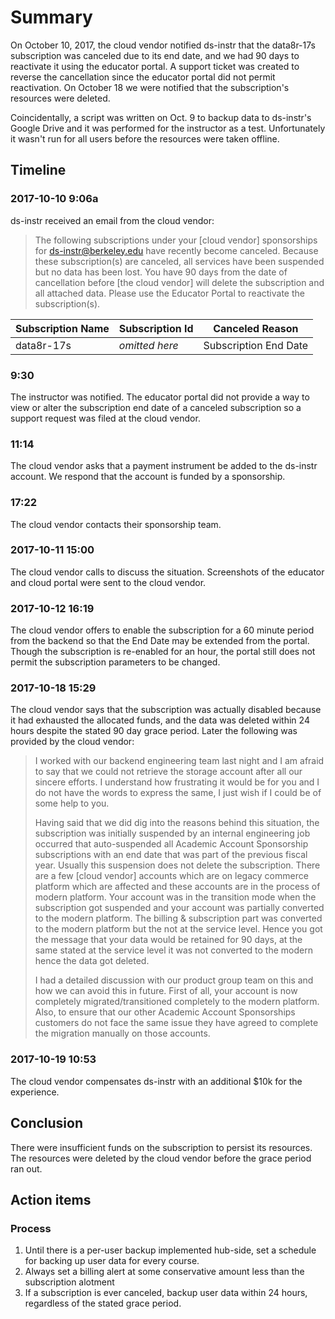 # Summary

On October 10, 2017, the cloud vendor notified ds-instr that the data8r-17s subscription was canceled due to its end date, and we had 90 days to reactivate it using the educator portal. A support ticket was created to reverse the cancellation since the educator portal did not permit reactivation. On October 18 we were notified that the subscription's resources were deleted.

Coincidentally, a script was written on Oct. 9 to backup data to ds-instr's Google Drive and it was performed for the instructor as a test. Unfortunately it wasn't run for all users before the resources were taken offline.

## Timeline

### 2017-10-10 9:06a

ds-instr received an email from the cloud vendor:

> The following subscriptions under your [cloud vendor] sponsorships for ds-instr@berkeley.edu have recently become canceled.
> Because these subscription(s) are canceled, all services have been suspended but no data has been lost. You have 90 days from the date of cancellation before [the cloud vendor] will delete the subscription and all attached data. Please use the Educator Portal to reactivate the subscription(s).

| Subscription Name | Subscription Id | Canceled Reason       |
| ----------------- | --------------- | --------------------- |
| data8r-17s        | *omitted here*  | Subscription End Date |

### 9:30

The instructor was notified. The educator portal did not provide a way to view or alter the subscription end date of a canceled subscription so a support request was filed at the cloud vendor.

### 11:14

The cloud vendor asks that a payment instrument be added to the ds-instr account. We respond that the account is funded by a sponsorship.

### 17:22

The cloud vendor contacts their sponsorship team.

### 2017-10-11 15:00

The cloud vendor calls to discuss the situation. Screenshots of the educator and cloud portal were sent to the cloud vendor.

### 2017-10-12 16:19

The cloud vendor offers to enable the subscription for a 60 minute period from the backend so that the End Date may be extended from the portal. Though the subscription is re-enabled for an hour, the portal still does not permit the subscription parameters to be changed.

### 2017-10-18 15:29

The cloud vendor says that the subscription was actually disabled because it had exhausted the allocated funds, and the data was deleted within 24 hours despite the stated 90 day grace period. Later the following was provided by the cloud vendor:

> I worked with our backend engineering team last night and I am afraid to say that we could not retrieve the storage account after all our sincere efforts. I understand how frustrating it would be for you and I do not have the words to express the same, I just wish if I could be of some help to you.
>
> Having said that we did dig into the reasons behind this situation, the subscription was initially suspended by an internal engineering job occurred that auto-suspended all Academic Account Sponsorship subscriptions with an end date that was part of the previous fiscal year. Usually this suspension does not delete the subscription. There are a few [cloud vendor] accounts which are on legacy commerce platform which are affected and these accounts are in the process of modern platform. Your account was in the transition mode when the subscription got suspended and your account was partially converted to the modern platform. The billing & subscription part was converted to the modern platform but the not at the service level. Hence you got the message that your data would be retained for 90 days, at the same stated at the service level it was not converted to the modern hence the data got deleted.
>
> I had a detailed discussion with our product group team on this and how we can avoid this in future. First of all, your account is now completely migrated/transitioned completely to the modern platform. Also, to ensure that our other Academic Account Sponsorships customers do not face the same issue they have agreed to complete the migration manually on those accounts.

### 2017-10-19 10:53

The cloud vendor compensates ds-instr with an additional $10k for the experience.

## Conclusion

There were insufficient funds on the subscription to persist its resources. The resources were deleted by the cloud vendor before the grace period ran out.

## Action items

### Process

1. Until there is a per-user backup implemented hub-side, set a schedule for backing up user data for every course.
1. Always set a billing alert at some conservative amount less than the subscription alotment
1. If a subscription is ever canceled, backup user data within 24 hours, regardless of the stated grace period.
